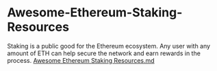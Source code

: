 # Awesome-Ethereum-Staking-Resources

Staking is a public good for the Ethereum ecosystem. Any user with any amount of ETH can help secure the network and earn rewards in the process.
[Awesome Ethereum Staking Resources.md](https://github.com/0xarmagan/Awesome-Ethereum-Staking-Resources-/files/10508940/Awesome.Ethereum.Staking.Resources.md)
